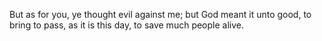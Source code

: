 But as for you, ye thought evil against me; but God meant it unto good, to bring to pass, as it is this day, to save much people alive.
